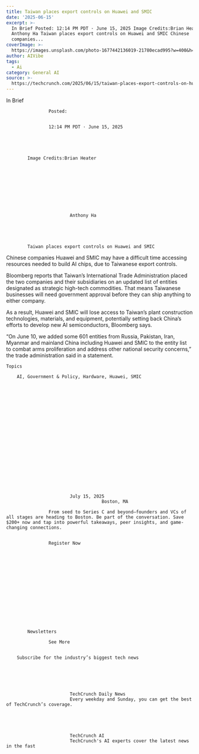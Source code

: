 ```yaml
---
title: Taiwan places export controls on Huawei and SMIC
date: '2025-06-15'
excerpt: >-
  In Brief Posted: 12:14 PM PDT · June 15, 2025 Image Credits:Brian Heater
  Anthony Ha Taiwan places export controls on Huawei and SMIC Chinese
  companies...
coverImage: >-
  https://images.unsplash.com/photo-1677442136019-21780ecad995?w=400&h=200&fit=crop&auto=format
author: AIVibe
tags:
  - Ai
category: General AI
source: >-
  https://techcrunch.com/2025/06/15/taiwan-places-export-controls-on-huawei-and-smic/
---
```

In Brief

				
				
					Posted:
					

					12:14 PM PDT · June 15, 2025
				
				
			
			

			Image Credits:Brian Heater

			

	
		
							
											
									
					
		
							Anthony Ha
					
	



			Taiwan places export controls on Huawei and SMIC

			
Chinese companies Huawei and SMIC may have a difficult time accessing resources needed to build AI chips, due to Taiwanese export controls.

Bloomberg reports that Taiwan’s International Trade Administration placed the two companies and their subsidiaries on an updated list of entities designated as strategic high-tech commodities. That means Taiwanese businesses will need government approval before they can ship anything to either company.


	
	




	
	



As a result, Huawei and SMIC will lose access to Taiwan’s plant construction technologies, materials, and equipment, potentially setting back China’s efforts to develop new AI semiconductors, Bloomberg says.

“On June 10, we added some 601 entities from Russia, Pakistan, Iran, Myanmar and mainland China including Huawei and SMIC to the entity list to combat arms proliferation and address other national security concerns,” the trade administration said in a statement.


			
	Topics
	
		AI, Government & Policy, Hardware, Huawei, SMIC	


		
		

		
		
			



	
	






	
					
				
							July 15, 2025
										Boston, MA
					
					From seed to Series C and beyond—founders and VCs of all stages are heading to Boston. Be part of the conversation. Save $200+ now and tap into powerful takeaways, peer insights, and game-changing connections.
							
				
					Register Now									
			
			



		
		
	
	

	
	

		
	
		
			Newsletters
							
					See More
				
					
		Subscribe for the industry’s biggest tech news
	
	
		
			
									
						
							TechCrunch Daily News
							Every weekday and Sunday, you can get the best of TechCrunch’s coverage.
							
						
					
									
						
							TechCrunch AI
							TechCrunch's AI experts cover the latest news in the fast
